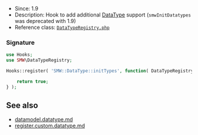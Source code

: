 * Since: 1.9
* Description: Hook to add additional [DataType][datamodel.datatype] support (`smwInitDatatypes` was deprecated with 1.9)
* Reference class: [`DataTypeRegistry.php`][DataTypeRegistry.php]

### Signature

```php
use Hooks;
use SMW\DataTypeRegistry;

Hooks::register( 'SMW::DataType::initTypes', function( DataTypeRegistry $dataTypeRegistry ) {

	return true;
} );
```

## See also

- [datamodel.datatype.md][datamodel.datatype]
- [register.custom.datatype.md][custom.datatype]

[DataTypeRegistry.php]:https://github.com/SemanticMediaWiki/SemanticMediaWiki/blob/master/src/DataTypeRegistry.php
[custom.datatype]: https://github.com/SemanticMediaWiki/SemanticMediaWiki/blob/master/docs/examples/register.custom.datatype.md
[datamodel.datatype]:https://github.com/SemanticMediaWiki/SemanticMediaWiki/blob/master/docs/architecture/datamodel.datatype.md